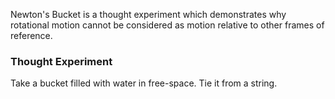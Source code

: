 
Newton's Bucket is a thought experiment which demonstrates why rotational motion cannot be considered as motion relative to other frames of reference.

### Thought Experiment
Take a bucket filled with water in free-space. Tie it from a string.